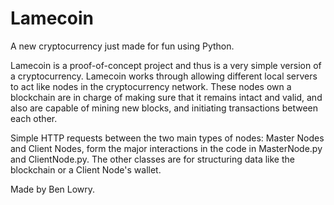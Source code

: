 # Lamecoin

A new cryptocurrency just made for fun using Python. 

Lamecoin is a proof-of-concept project and thus is a very simple version of a cryptocurrency. Lamecoin works through allowing different local servers to act like nodes in the cryptocurrency network. These nodes own a blockchain are in charge of making sure that it remains intact and valid, and also are capable of mining new blocks, and initiating transactions between each other. 

Simple HTTP requests between the two main types of nodes: Master Nodes and Client Nodes, form the major interactions in the code in MasterNode.py and ClientNode.py. The other classes are for structuring data like the blockchain or a Client Node's wallet.

Made by Ben Lowry.
